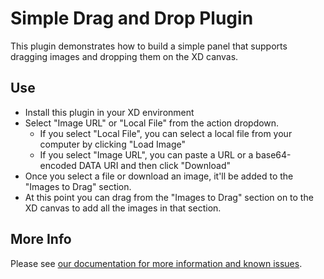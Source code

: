 # Simple Drag and Drop Plugin

This plugin demonstrates how to build a simple panel that supports dragging images and dropping them on the XD canvas.

## Use

* Install this plugin in your XD environment
* Select "Image URL" or "Local File" from the action dropdown.
  * If you select "Local File", you can select a local file from your computer by clicking "Load Image"
  * If you select "Image URL", you can paste a URL or a base64-encoded DATA URI and then click "Download"
* Once you select a file or download an image, it'll be added to the "Images to Drag" section.
* At this point you can drag from the "Images to Drag" section on to the XD canvas to add all the images in that section.

## More Info

Please see [our documentation for more information and known issues](https://adobexdplatform.com/plugin-docs/changes.html#drag--drop).
